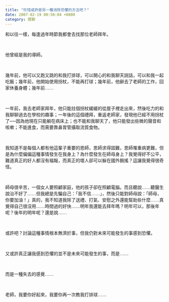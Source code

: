 ```yaml
---
title: "珍惜或許是另一種消除恐懼的方法吧？"
date: 2007-02-19 00:50:04 +0800
category: 閒聊
---
```

<p class="MsoNormal"><span style="font-family: 新細明體;">和以往一樣，每逢過年時節我都會去找<st1:personname productid="那位" w:st="on">那位</st1:personname>老師拜年。</span></p><p class="MsoNormal"><span lang="EN-US"><o:p>&nbsp;</o:p></span></p><p class="MsoNormal"><span style="font-family: 新細明體;">他曾經是我的導師。</span></p><p class="MsoNormal"><span lang="EN-US"><o:p>&nbsp;</o:p></span></p><p class="MsoNormal"><span style="font-family: 新細明體;">幾年前，他可以又跑又跳的和我打排球，可以開心的和我聊天説話，可以和我一起吃飯；幾年前，他開始使用拐杖，不能再打球；幾年前，他辭去了老師的工作，回家休養身體；幾年前……</span></p><p class="MsoNormal"><span lang="EN-US"><o:p>&nbsp;</o:p></span></p><p class="MsoNormal"><span style="font-family: 新細明體;">一年前，我去老師家拜年，他只能拄個拐杖緩緩的從屋子裡走出來，然後吃力的和我聊聊過去在學校的趣事；一年後的這個禮拜，重返老師家，發現他已經不用拐杖了──因為他現在只能躺在病床上；也不能和我聊天了，他只能發出些微的聲音和咳嗽；不能進食，而需要靠鼻胃管攝取流質食物。</span></p><p class="MsoNormal"><span lang="EN-US"><o:p>&nbsp;</o:p></span></p><p class="MsoNormal"><span style="font-family: 新細明體;">我知道不是每個人都有他這輩子重要的恩師，恩師求得固難，恩師罹重病更難，但是為什麼偏偏這種事情發生在我身上？為什麼發生在師母身上？我覺得好不公平，難道真正的好人都沒有福報，而真正的壞人卻可以躲在國外銷搖？這讓我覺得很奇怪。</span></p><p class="MsoNormal"><span lang="EN-US"><o:p>&nbsp;</o:p></span></p><p class="MsoNormal"><span style="font-family: 新細明體;">師母很辛苦，一個女人要照顧家庭，他的孩子卻在照顧電腦。而且聽說……聽醫生說治不好了……但我總是先騙自己：「我不信……」，然後只能對師母說：「師母，你要加油！」真的，我不知道我除了送禮、打氣、安慰之外還能幫助些什麼……真覺得自己很沒用……時間過的好快……明年我還能去拜年嗎？明年可以，那後年呢？後年的明年呢？還是說……</span></p><p class="MsoNormal"><span lang="EN-US"><o:p>&nbsp;</o:p></span></p><p class="MsoNormal"><span style="font-family: 新細明體;">或許吧？討論這種事情根本無濟於事，但我仍對未來可能發生的事感到恐懼。</span></p><p class="MsoNormal"><span lang="EN-US"><o:p>&nbsp;</o:p></span></p><p class="MsoNormal"><span style="font-family: 新細明體;">又或許真正讓我感到恐懼的並不是未來可能發生的事，而是……</span></p><p class="MsoNormal"><span lang="EN-US"><o:p>&nbsp;</o:p></span></p><p class="MsoNormal"><span style="font-family: 新細明體;">而是一種失去的感覺……</span></p><p class="MsoNormal"><span lang="EN-US"><o:p>&nbsp;</o:p></span></p><p class="MsoNormal"><span style="font-family: 新細明體;">老師，我要你好起來，我要你再一次教我打排球……</span></p>
